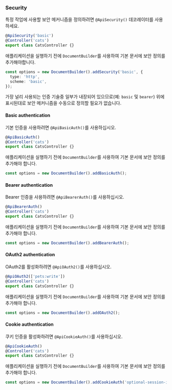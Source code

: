### Security

특정 작업에 사용할 보안 메커니즘을 정의하려면 `@ApiSecurity()` 데코레이터를 사용하세요.

```typescript
@ApiSecurity('basic')
@Controller('cats')
export class CatsController {}
```

애플리케이션을 실행하기 전에 `DocumentBuilder`를 사용하여 기본 문서에 보안 정의를 추가해야합니다.

```typescript
const options = new DocumentBuilder().addSecurity('basic', {
  type: 'http',
  scheme: 'basic',
});
```

가장 널리 사용되는 인증 기술중 일부가 내장되어 있으므로(예: `basic` 및 `bearer`) 위에 표시된대로 보안 메커니즘을 수동으로 정의할 필요가 없습니다.

#### Basic authentication

기본 인증을 사용하려면 `@ApiBasicAuth()`를 사용하십시오.

```typescript
@ApiBasicAuth()
@Controller('cats')
export class CatsController {}
```

애플리케이션을 실행하기 전에 `DocumentBuilder`를 사용하여 기본 문서에 보안 정의를 추가해야 합니다.

```typescript
const options = new DocumentBuilder().addBasicAuth();
```

#### Bearer authentication

Bearer 인증을 사용하려면 `@ApiBearerAuth()`를 사용하십시오.

```typescript
@ApiBearerAuth()
@Controller('cats')
export class CatsController {}
```

애플리케이션을 실행하기 전에 `DocumentBuilder`를 사용하여 기본 문서에 보안 정의를 추가해야 합니다.

```typescript
const options = new DocumentBuilder().addBearerAuth();
```

#### OAuth2 authentication

OAuth2를 활성화하려면 `@ApiOAuth2()`를 사용하십시오.

```typescript
@ApiOAuth2(['pets:write'])
@Controller('cats')
export class CatsController {}
```

애플리케이션을 실행하기 전에 `DocumentBuilder`를 사용하여 기본 문서에 보안 정의를 추가해야 합니다.

```typescript
const options = new DocumentBuilder().addOAuth2();
```

#### Cookie authentication

쿠키 인증을 활성화하려면 `@ApiCookieAuth()`를 사용하십시오.

```typescript
@ApiCookieAuth()
@Controller('cats')
export class CatsController {}
```

애플리케이션을 실행하기 전에 `DocumentBuilder`를 사용하여 기본 문서에 보안 정의를 추가해야 합니다.

```typescript
const options = new DocumentBuilder().addCookieAuth('optional-session-id');
```
